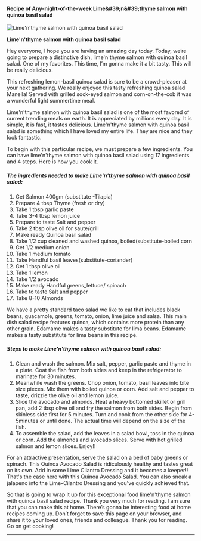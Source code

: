             

#### Recipe of Any-night-of-the-week Lime&amp;#39;n&amp;#39;thyme salmon with quinoa basil salad

![Lime'n'thyme salmon with quinoa basil salad](https://img-global.cpcdn.com/recipes/07325388a327a945/751x532cq70/limenthyme-salmon-with-quinoa-basil-salad-recipe-main-photo.jpg)

**Lime'n'thyme salmon with quinoa basil salad**

Hey everyone, I hope you are having an amazing day today. Today, we’re going to prepare a distinctive dish, lime'n'thyme salmon with quinoa basil salad. One of my favorites. This time, I’m gonna make it a bit tasty. This will be really delicious.

This refreshing lemon-basil quinoa salad is sure to be a crowd-pleaser at your next gathering. We really enjoyed this tasty refreshing quinoa salad Manella! Served with grilled sock-eyed salmon and corn-on-the-cob it was a wonderful light summertime meal.

Lime'n'thyme salmon with quinoa basil salad is one of the most favored of current trending meals on earth. It is appreciated by millions every day. It is simple, it is fast, it tastes delicious. Lime'n'thyme salmon with quinoa basil salad is something which I have loved my entire life. They are nice and they look fantastic.

To begin with this particular recipe, we must prepare a few ingredients. You can have lime'n'thyme salmon with quinoa basil salad using 17 ingredients and 4 steps. Here is how you cook it.

##### The ingredients needed to make Lime'n'thyme salmon with quinoa basil salad:

1.  Get Salmon 400gm (substitute -Tilapia)
2.  Prepare 4 tbsp Thyme (fresh or dry)
3.  Take 1 tbsp garlic paste
4.  Take 3-4 tbsp lemon juice
5.  Prepare to taste Salt and pepper
6.  Take 2 tbsp olive oil for saute/grill
7.  Make ready Quinoa basil salad
8.  Take 1/2 cup cleaned and washed quinoa, boiled(substitute-boiled corn
9.  Get 1/2 medium onion
10.  Take 1 medium tomato
11.  Take Handful basil leaves(substitute-coriander)
12.  Get 1 tbsp olive oil
13.  Take 1 lemon
14.  Take 1/2 avocado
15.  Make ready Handful greens\_lettuce/ spinach
16.  Take to taste Salt and pepper
17.  Take 8-10 Almonds

We have a pretty standard taco salad we like to eat that includes black beans, guacamole, greens, tomato, onion, lime juice and salsa. This main dish salad recipe features quinoa, which contains more protein than any other grain. Edamame makes a tasty substitute for lima beans. Edamame makes a tasty substitute for lima beans in this recipe.

##### Steps to make Lime'n'thyme salmon with quinoa basil salad:

1.  Clean and wash the salmon. Mix salt, pepper, garlic paste and thyme in a plate. Coat the fish from both sides and keep in the refrigerator to marinate for 30 minutes.
2.  Meanwhile wash the greens. Chop onion, tomato, basil leaves into bite size pieces. Mix them with boiled quinoa or corn. Add salt and pepper to taste, drizzle the olive oil and lemon juice.
3.  Slice the avocado and almonds. Heat a heavy bottomed skillet or grill pan, add 2 tbsp olive oil and fry the salmon from both sides. Begin from skinless side first for 5 minutes. Turn and cook from the other side for 4-5minutes or until done. The actual time will depend on the size of the fish.
4.  To assemble the salad, add the leaves in a salad bowl, toss in the quinoa or corn. Add the almonds and avocado slices. Serve with hot grilled salmon and lemon slices. Enjoy!!

For an attractive presentation, serve the salad on a bed of baby greens or spinach. This Quinoa Avocado Salad is ridiculously healthy and tastes great on its own. Add in some Lime Cilantro Dressing and it becomes a keeper!! That's the case here with this Quinoa Avocado Salad. You can also sneak a jalapeno into the Lime-Cilantro Dressing and you've quickly achieved that.

So that is going to wrap it up for this exceptional food lime'n'thyme salmon with quinoa basil salad recipe. Thank you very much for reading. I am sure that you can make this at home. There’s gonna be interesting food at home recipes coming up. Don’t forget to save this page on your browser, and share it to your loved ones, friends and colleague. Thank you for reading. Go on get cooking!

* * *